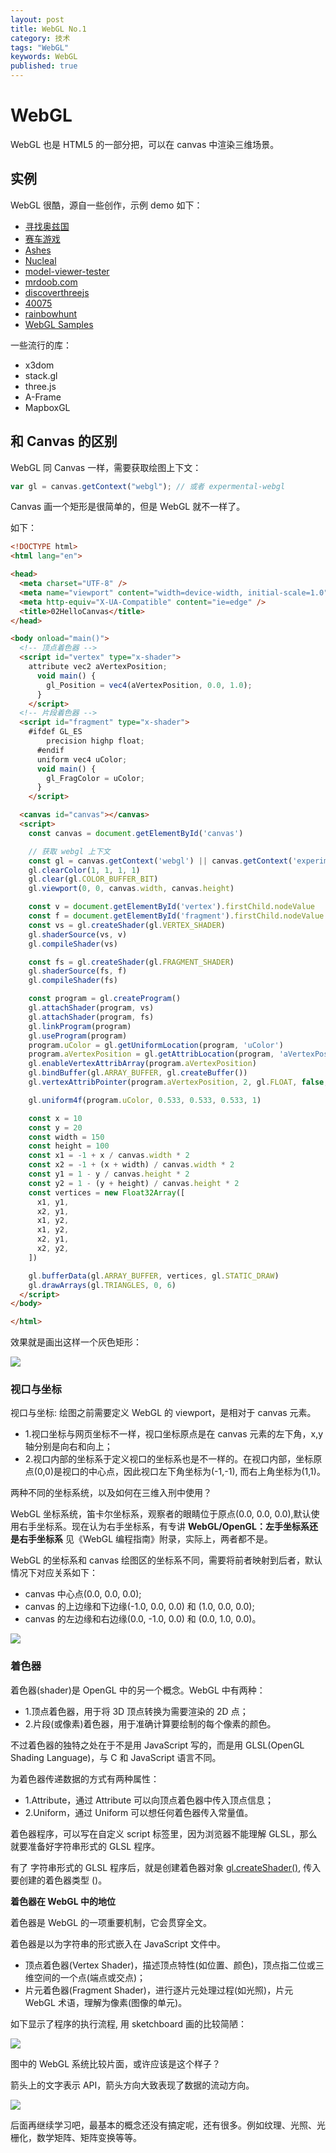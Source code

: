```yaml
---
layout: post
title: WebGL No.1
category: 技术
tags: "WebGL"
keywords: WebGL
published: true
---
```


# WebGL

WebGL 也是 HTML5 的一部分把，可以在 canvas 中渲染三维场景。

## 实例

WebGL 很酷，源自一些创作，示例 demo 如下：

- [寻找奥兹国](http://www.findyourwaytooz.com/)
- [赛车游戏](http://triggerrally.com/)
- [Ashes](https://but0n.github.io/Ashes/)
- [Nucleal](http://nucleal.com/)
- [model-viewer-tester](https://model-viewer-tester.glitch.me/)
- [mrdoob.com](https://mrdoob.com/)
- [discoverthreejs](https://discoverthreejs.com/)
- [40075](https://40075.world/)
- [rainbowhunt](https://rainbowhunt.me/)
- [WebGL Samples](https://webglsamples.org/)

一些流行的库：

- x3dom
- stack.gl
- three.js
- A-Frame
- MapboxGL

## 和 Canvas 的区别

WebGL 同 Canvas 一样，需要获取绘图上下文：

```js
var gl = canvas.getContext("webgl"); // 或者 expermental-webgl
```

Canvas 画一个矩形是很简单的，但是 WebGL 就不一样了。

如下：

```html
<!DOCTYPE html>
<html lang="en">

<head>
  <meta charset="UTF-8" />
  <meta name="viewport" content="width=device-width, initial-scale=1.0" />
  <meta http-equiv="X-UA-Compatible" content="ie=edge" />
  <title>02HelloCanvas</title>
</head>

<body onload="main()">
  <!-- 顶点着色器 -->
  <script id="vertex" type="x-shader">
    attribute vec2 aVertexPosition;
      void main() {
        gl_Position = vec4(aVertexPosition, 0.0, 1.0);
      }
    </script>
  <!-- 片段着色器 -->
  <script id="fragment" type="x-shader">
    #ifdef GL_ES
        precision highp float;
      #endif
      uniform vec4 uColor;
      void main() {
        gl_FragColor = uColor;
      }
    </script>

  <canvas id="canvas"></canvas>
  <script>
    const canvas = document.getElementById('canvas')

    // 获取 webgl 上下文
    const gl = canvas.getContext('webgl') || canvas.getContext('experimental-webgl')
    gl.clearColor(1, 1, 1, 1)
    gl.clear(gl.COLOR_BUFFER_BIT)
    gl.viewport(0, 0, canvas.width, canvas.height)

    const v = document.getElementById('vertex').firstChild.nodeValue
    const f = document.getElementById('fragment').firstChild.nodeValue
    const vs = gl.createShader(gl.VERTEX_SHADER)
    gl.shaderSource(vs, v)
    gl.compileShader(vs)

    const fs = gl.createShader(gl.FRAGMENT_SHADER)
    gl.shaderSource(fs, f)
    gl.compileShader(fs)

    const program = gl.createProgram()
    gl.attachShader(program, vs)
    gl.attachShader(program, fs)
    gl.linkProgram(program)
    gl.useProgram(program)
    program.uColor = gl.getUniformLocation(program, 'uColor')
    program.aVertexPosition = gl.getAttribLocation(program, 'aVertexPosition')
    gl.enableVertexAttribArray(program.aVertexPosition)
    gl.bindBuffer(gl.ARRAY_BUFFER, gl.createBuffer())
    gl.vertexAttribPointer(program.aVertexPosition, 2, gl.FLOAT, false, 0, 0)

    gl.uniform4f(program.uColor, 0.533, 0.533, 0.533, 1)

    const x = 10
    const y = 20
    const width = 150
    const height = 100
    const x1 = -1 + x / canvas.width * 2
    const x2 = -1 + (x + width) / canvas.width * 2
    const y1 = 1 - y / canvas.height * 2
    const y2 = 1 - (y + height) / canvas.height * 2
    const vertices = new Float32Array([
      x1, y1,
      x2, y1,
      x1, y2,
      x1, y2,
      x2, y1,
      x2, y2,
    ])

    gl.bufferData(gl.ARRAY_BUFFER, vertices, gl.STATIC_DRAW)
    gl.drawArrays(gl.TRIANGLES, 0, 6)
  </script>
</body>

</html>
```

效果就是画出这样一个灰色矩形：

<img src="https://raw.githubusercontent.com/AlvinMi/2019-Pic/master/2019/20190423231702.png"/>

### 视口与坐标

视口与坐标: 绘图之前需要定义 WebGL 的 viewport，是相对于 canvas 元素。

- 1.视口坐标与网页坐标不一样，视口坐标原点是在 canvas 元素的左下角，x,y 轴分别是向右和向上；
- 2.视口内部的坐标系于定义视口的坐标系也是不一样的。在视口内部，坐标原点(0,0)是视口的中心点，因此视口左下角坐标为(-1,-1), 而右上角坐标为(1,1)。

两种不同的坐标系统，以及如何在三维入刑中使用？

WebGL 坐标系统，笛卡尔坐标系，观察者的眼睛位于原点(0.0, 0.0, 0.0),默认使用右手坐标系。现在认为右手坐标系，有专讲 **WebGL/OpenGL：左手坐标系还是右手坐标系** 见《WebGL 编程指南》附录，实际上，两者都不是。

WebGL 的坐标系和 canvas 绘图区的坐标系不同，需要将前者映射到后者，默认情况下对应关系如下：

- canvas 中心点(0.0, 0.0, 0.0);
- canvas 的上边缘和下边缘(-1.0, 0.0, 0.0) 和 (1.0, 0.0, 0.0);
- canvas 的左边缘和右边缘(0.0, -1.0, 0.0) 和 (0.0, 1.0, 0.0)。

<img src="https://raw.githubusercontent.com/AlvinMi/2019-Pic/master/2019/20190411225455.png"/>

### 着色器

着色器(shader)是 OpenGL 中的另一个概念。WebGL 中有两种：

- 1.顶点着色器，用于将 3D 顶点转换为需要渲染的 2D 点；
- 2.片段(或像素)着色器，用于准确计算要绘制的每个像素的颜色。

不过着色器的独特之处在于不是用 JavaScript 写的，而是用 GLSL(OpenGL Shading Language)，与 C 和 JavaScript 语言不同。

为着色器传递数据的方式有两种属性：

- 1.Attribute，通过 Attribute 可以向顶点着色器中传入顶点信息；
- 2.Uniform，通过 Uniform 可以想任何着色器传入常量值。

着色器程序，可以写在自定义 script 标签里，因为浏览器不能理解 GLSL，那么就要准备好字符串形式的 GLSL 程序。

有了 字符串形式的 GLSL 程序后，就是创建着色器对象 [gl.createShader()](https://developer.mozilla.org/en-US/docs/Web/API/WebGLRenderingContext/createShader), 传入要创建的着色器类型 ()。

**着色器在 WebGL 中的地位**

着色器是 WebGL 的一项重要机制，它会贯穿全文。

着色器是以为字符串的形式嵌入在 JavaScript 文件中。

- 顶点着色器(Vertex Shader)，描述顶点特性(如位置、颜色)，顶点指二位或三维空间的一个点(端点或交点)；
- 片元着色器(Fragment Shader)，进行逐片元处理过程(如光照)，片元 WebGL 术语，理解为像素(图像的单元)。

如下显示了程序的执行流程, 用 sketchboard 画的比较简陋：

<img src="https://raw.githubusercontent.com/AlvinMi/2019-Pic/master/2019/20190408033142.jpg"/>

图中的 WebGL 系统比较片面，或许应该是这个样子？

箭头上的文字表示 API，箭头方向大致表现了数据的流动方向。

<img src="https://raw.githubusercontent.com/AlvinMi/2019-Pic/master/2019/20190424002431.png"/>

后面再继续学习吧，最基本的概念还没有搞定呢，还有很多。例如纹理、光照、光栅化，数学矩阵、矩阵变换等等。
